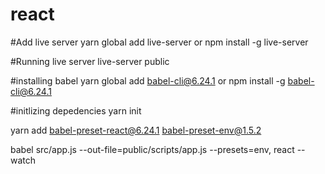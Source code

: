 # react

#Add live server
yarn global add live-server or npm install -g live-server

#Running live server
live-server public

#installing babel
yarn global add babel-cli@6.24.1  or npm install -g babel-cli@6.24.1

#initlizing depedencies
yarn init

yarn add babel-preset-react@6.24.1 babel-preset-env@1.5.2

babel src/app.js --out-file=public/scripts/app.js --presets=env, react --watch
